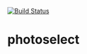 [![Build Status](https://app.bitrise.io/app/ec142fc76515cbd8/status.svg?token=cx9mQUpEOgzKY9RF0i8-aQ)](https://app.bitrise.io/app/ec142fc76515cbd8)

# photoselect